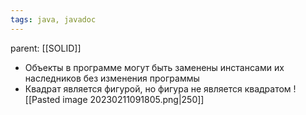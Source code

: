 ```yaml
---
tags: java, javadoc
---
```

parent: [[SOLID]]
- Объекты в программе могут быть заменены инстансами их наследников без изменения программы
- Квадрат является фигурой, но фигура не является квадратом
![[Pasted image 20230211091805.png|250]]